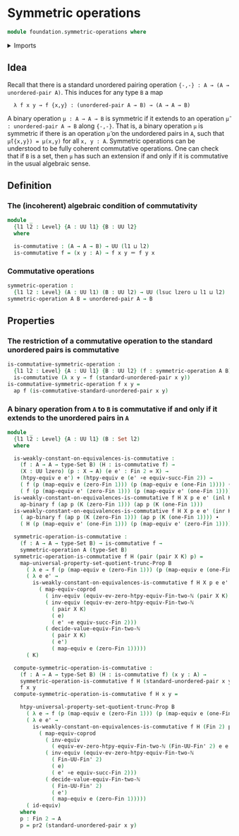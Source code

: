 # Symmetric operations

```agda
module foundation.symmetric-operations where
```

<details><summary>Imports</summary>

```agda
open import foundation.equivalence-extensionality
open import foundation.functoriality-coproduct-types
open import foundation.universal-property-propositional-truncation-into-sets
open import foundation.unordered-pairs

open import foundation-core.coproduct-types
open import foundation-core.dependent-pair-types
open import foundation-core.equivalences
open import foundation-core.identity-types
open import foundation-core.sets
open import foundation-core.universe-levels

open import univalent-combinatorics.2-element-types
open import univalent-combinatorics.finite-types
open import univalent-combinatorics.standard-finite-types
```

</details>

## Idea

Recall that there is a standard unordered pairing operation
`{-,-} : A → (A → unordered-pair A)`. This induces for any type `B` a map

```text
  λ f x y → f {x,y} : (unordered-pair A → B) → (A → A → B)
```

A binary operation `μ : A → A → B` is symmetric if it extends to an operation
`μ̃ : unordered-pair A → B` along `{-,-}`. That is, a binary operation `μ` is
symmetric if there is an operation `μ̃` on the undordered pairs in `A`, such that
`μ̃({x,y}) = μ(x,y)` for all `x, y : A`. Symmetric operations can be understood
to be fully coherent commutative operations. One can check that if `B` is a set,
then `μ` has such an extension if and only if it is commutative in the usual
algebraic sense.

## Definition

### The (incoherent) algebraic condition of commutativity

```agda
module _
  {l1 l2 : Level} {A : UU l1} {B : UU l2}
  where

  is-commutative : (A → A → B) → UU (l1 ⊔ l2)
  is-commutative f = (x y : A) → f x y ＝ f y x
```

### Commutative operations

```agda
symmetric-operation :
  {l1 l2 : Level} (A : UU l1) (B : UU l2) → UU (lsuc lzero ⊔ l1 ⊔ l2)
symmetric-operation A B = unordered-pair A → B
```

## Properties

### The restriction of a commutative operation to the standard unordered pairs is commutative

```agda
is-commutative-symmetric-operation :
  {l1 l2 : Level} {A : UU l1} {B : UU l2} (f : symmetric-operation A B) →
  is-commutative (λ x y → f (standard-unordered-pair x y))
is-commutative-symmetric-operation f x y =
  ap f (is-commutative-standard-unordered-pair x y)
```

### A binary operation from `A` to `B` is commutative if and only if it extends to the unordered pairs in `A`

```agda
module _
  {l1 l2 : Level} {A : UU l1} (B : Set l2)
  where

  is-weakly-constant-on-equivalences-is-commutative :
    (f : A → A → type-Set B) (H : is-commutative f) →
    (X : UU lzero) (p : X → A) (e e' : Fin 2 ≃ X) →
    (htpy-equiv e e') + (htpy-equiv e (e' ∘e equiv-succ-Fin 2)) →
    ( f (p (map-equiv e (zero-Fin 1))) (p (map-equiv e (one-Fin 1)))) ＝
    ( f (p (map-equiv e' (zero-Fin 1))) (p (map-equiv e' (one-Fin 1))))
  is-weakly-constant-on-equivalences-is-commutative f H X p e e' (inl K) =
    ap-binary f (ap p (K (zero-Fin 1))) (ap p (K (one-Fin 1)))
  is-weakly-constant-on-equivalences-is-commutative f H X p e e' (inr K) =
    ( ap-binary f (ap p (K (zero-Fin 1))) (ap p (K (one-Fin 1)))) ∙
    ( H (p (map-equiv e' (one-Fin 1))) (p (map-equiv e' (zero-Fin 1))))

  symmetric-operation-is-commutative :
    (f : A → A → type-Set B) → is-commutative f →
    symmetric-operation A (type-Set B)
  symmetric-operation-is-commutative f H (pair (pair X K) p) =
    map-universal-property-set-quotient-trunc-Prop B
      ( λ e → f (p (map-equiv e (zero-Fin 1))) (p (map-equiv e (one-Fin 1))))
      ( λ e e' →
        is-weakly-constant-on-equivalences-is-commutative f H X p e e'
          ( map-equiv-coprod
            ( inv-equiv (equiv-ev-zero-htpy-equiv-Fin-two-ℕ (pair X K) e e'))
            ( inv-equiv (equiv-ev-zero-htpy-equiv-Fin-two-ℕ
              ( pair X K)
              ( e)
              ( e' ∘e equiv-succ-Fin 2)))
            ( decide-value-equiv-Fin-two-ℕ
              ( pair X K)
              ( e')
              ( map-equiv e (zero-Fin 1)))))
      ( K)

  compute-symmetric-operation-is-commutative :
    (f : A → A → type-Set B) (H : is-commutative f) (x y : A) →
    symmetric-operation-is-commutative f H (standard-unordered-pair x y) ＝
    f x y
  compute-symmetric-operation-is-commutative f H x y =

    htpy-universal-property-set-quotient-trunc-Prop B
      ( λ e → f (p (map-equiv e (zero-Fin 1))) (p (map-equiv e (one-Fin 1))))
      ( λ e e' →
        is-weakly-constant-on-equivalences-is-commutative f H (Fin 2) p e e'
          ( map-equiv-coprod
            ( inv-equiv
              ( equiv-ev-zero-htpy-equiv-Fin-two-ℕ (Fin-UU-Fin' 2) e e'))
            ( inv-equiv (equiv-ev-zero-htpy-equiv-Fin-two-ℕ
              ( Fin-UU-Fin' 2)
              ( e)
              ( e' ∘e equiv-succ-Fin 2)))
            ( decide-value-equiv-Fin-two-ℕ
              ( Fin-UU-Fin' 2)
              ( e')
              ( map-equiv e (zero-Fin 1)))))
      ( id-equiv)
    where
    p : Fin 2 → A
    p = pr2 (standard-unordered-pair x y)
```
